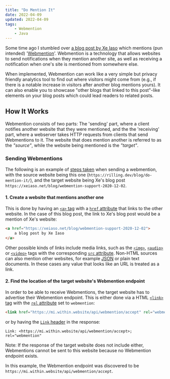 ```yaml
---
title: "Do Mention It"
date: 2022-04-09
updated: 2022-04-09
tags:
    - Webmention
    - Java
---
```


Some time ago I stumbled over [a blog post by Xe Iaso](https://xeiaso.net/blog/webmention-support-2020-12-02) which mentions (pun intended) '[Webmention](https://www.w3.org/TR/webmention/)'. Webmention is a technology that allows websites to send notifications when they mention another site, as well as receiving a notification when one's site is mentioned from somewhere else.

When implemented, Webmention can work like a very simple but privacy friendly analytics tool to find out where visitors might come from (e.g., if there is a notable increase in visitors after another blog mentions yours).
It can also enable you to showcase "other blogs that linked to this post"-like elements on your blog posts which could lead readers to related posts.

<!-- more -->

## How It Works

Webmention consists of two parts: The 'sending' part, where a client notifies another website that they were mentioned, and the the 'receiving' part, where a webserver takes HTTP requests from clients that send Webmentions to it. The website that does mention another is referred to as the _"source"_, while the website being mentioned is the _"target"_.

### Sending Webmentions

The following is an example of [steps taken](https://www.w3.org/TR/webmention/#webmention-protocol) when sending a webmention, with the source website being this one (`https://rilling.dev/blog/do-mention-it/`), and the target website being Xe's blog post `https://xeiaso.net/blog/webmention-support-2020-12-02`.

#### 1. Create a website that mentions another one

This is done by having an [`<a>` tag](https://developer.mozilla.org/en-US/docs/Web/HTML/Element/a) with a [`href` attribute](https://developer.mozilla.org/en-US/docs/Web/HTML/Element/a#attr-href) that links to the other website. In the case of this blog post, the link to Xe's blog post would be a mention of Xe's website:

```html
<a href="https://xeiaso.net/blog/webmention-support-2020-12-02">
	a blog post by Xe Iaso
</a>
```

Other possible kinds of links include media links, such as the [`<img>`](https://developer.mozilla.org/en-US/docs/Web/HTML/Element/img), [`<audio>`](https://developer.mozilla.org/en-US/docs/Web/HTML/Element/audio) or [`<video>`](https://developer.mozilla.org/en-US/docs/Web/HTML/Element/video) tags with the corresponding [`src` attribute](https://developer.mozilla.org/en-US/docs/Web/HTML/Element/img#attr-src). Non-HTML sources can also mention other websites, for example [JSON](https://www.json.org/json-en.html) or plain text documents. In these cases any value that looks like an URL is treated as a link.

#### 2. Find the location of the target website's Webmention endpoint

In order to be able to receive Webmentions, the target website has to advertise their Webmention endpoint. This is either done via a HTML [`<link>` tag](https://developer.mozilla.org/en-US/docs/Web/HTML/Element/link) with the [`rel` attribute](https://developer.mozilla.org/en-US/docs/Web/HTML/Element/link#rel) set to `webmention`:

```html
<link href="https://mi.within.website/api/webmention/accept" rel="webmention" />
```

or by having the [`Link` header](https://developer.mozilla.org/en-US/docs/Web/HTTP/Headers/Link) in the response:

```http
Link: <https://mi.within.website/api/webmention/accept>; rel="webmention"
```

Note: If the response of the target website does not include either, Webmentions cannot be sent to this website because no Webmention endpoint exists.

In this example, the Webmention endpoint was discovered to be `https://mi.within.website/api/webmention/accept`.
